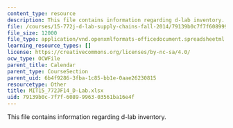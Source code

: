 ```yaml
---
content_type: resource
description: This file contains information regarding d-lab inventory.
file: /courses/15-772j-d-lab-supply-chains-fall-2014/79139b0c7f7f6089996303561ba16e4f_MIT15_772JF14_D-Lab.xlsx
file_size: 12000
file_type: application/vnd.openxmlformats-officedocument.spreadsheetml.sheet
learning_resource_types: []
license: https://creativecommons.org/licenses/by-nc-sa/4.0/
ocw_type: OCWFile
parent_title: Calendar
parent_type: CourseSection
parent_uid: 6b4f9286-3fba-1c85-bb1e-0aae26230815
resourcetype: Other
title: MIT15_772JF14_D-Lab.xlsx
uid: 79139b0c-7f7f-6089-9963-03561ba16e4f
---
```

This file contains information regarding d-lab inventory.